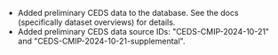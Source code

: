 - Added preliminary CEDS data to the database. See the docs (specifically dataset overviews) for details.
- Added preliminary CEDS data source IDs: "CEDS-CMIP-2024-10-21" and "CEDS-CMIP-2024-10-21-supplemental".
